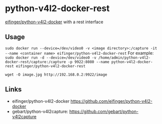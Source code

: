 python-v4l2-docker-rest
=================

[eifinger/python-v4l2-docker](https://github.com/eifinger/python-v4l2-docker) with a rest interface

## Usage

``sudo docker run --device=/dev/video0 -v <image directory>:/capture -it --name <container name> eifinger/python-v4l2-docker-rest``
For example:  
``sudo docker run -d --device=/dev/video0 -v /home/admin/python-v4l2-docker-rest/capture:/capture -p 9922:8080 --name python-v4l2-docker-rest eifinger/python-v4l2-docker-rest``

``wget -O image.jpg http://192.168.0.2:9922/image``

## Links
- eifinger/python-v4l2-docker <https://github.com/eifinger/python-v4l2-docker>
- gebart/python-v4l2capture: <https://github.com/gebart/python-v4l2capture>
